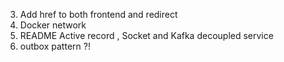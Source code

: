 3. Add href to both frontend and redirect
3. Docker network
4. README Active record , Socket and Kafka decoupled service
1. outbox pattern ?!